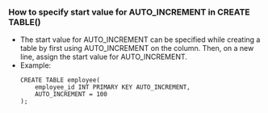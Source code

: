 ### How to specify start value for AUTO_INCREMENT in CREATE TABLE()
* The start value for AUTO_INCREMENT can be specified while creating a table by first using AUTO_INCREMENT on the column. Then, on a new line, assign the start value for AUTO_INCREMENT.
* Example: <br>
    ```
    CREATE TABLE employee(
        employee_id INT PRIMARY KEY AUTO_INCREMENT,
        AUTO_INCREMENT = 100
    );
    ```